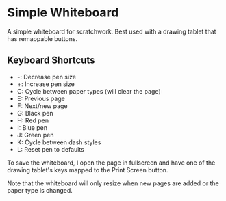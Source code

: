 # Simple Whiteboard

A simple whiteboard for scratchwork. Best used with a drawing tablet that has remappable buttons.

## Keyboard Shortcuts
- -: Decrease pen size
- +: Increase pen size
- C: Cycle between paper types (will clear the page)
- E: Previous page
- F: Next/new page
- G: Black pen
- H: Red pen
- I: Blue pen
- J: Green pen
- K: Cycle between dash styles
- L: Reset pen to defaults

To save the whiteboard, I open the page in fullscreen and have one of the drawing tablet's keys mapped to the Print Screen button.

Note that the whiteboard will only resize when new pages are added or the paper type is changed.
